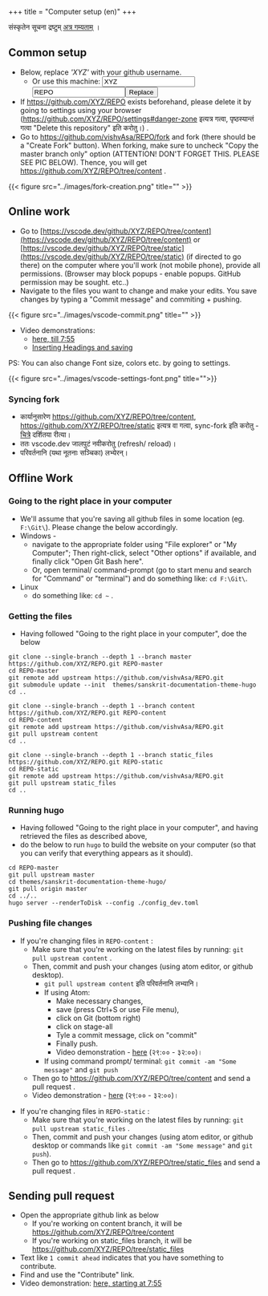 +++
title = "Computer setup (en)"
+++

संस्कृतेन सूचना द्रष्टुम् [अत्र गम्यताम्](../computer-setup_sa/) ।

## Common setup

- Below, replace _'XYZ'_ with your github username.
  - Or use this machine: <input id="input_githubUserId" value="XYZ"></input><input id="input_repo" value="REPO"></input><button id="transformId" onclick="handleTransformIdBtnClick();">Replace</button>
- If https://github.com/XYZ/REPO exists beforehand, please delete it by going to settings using your browser (https://github.com/XYZ/REPO/settings#danger-zone इत्यत्र गत्वा, पृष्ठस्यान्तं गत्वा "Delete this repository" इति करोतु।) .
- Go to https://github.com/vishvAsa/REPO/fork and fork (there should be a "Create Fork" button). When forking, make sure to uncheck "Copy the master branch only" option (ATTENTION! DON'T FORGET THIS. PLEASE SEE PIC BELOW). Thence, you will get https://github.com/XYZ/REPO/tree/content .

{{< figure src="../images/fork-creation.png" title="" >}}

## Online work

- Go to [https://vscode.dev/github/XYZ/REPO/tree/content](https://vscode.dev/github/XYZ/REPO/tree/content) or [https://vscode.dev/github/XYZ/REPO/tree/static](https://vscode.dev/github/XYZ/REPO/tree/static) (if directed to go there) on the computer where you'll work (not mobile phone), provide all permissions. (Browser may block popups - enable popups. GitHub permission may be sought. etc..)
- Navigate to the files you want to change and make your edits. You save changes by typing a "Commit message" and commiting + pushing.

{{< figure src="../images/vscode-commit.png" title="" >}}
- Video demonstrations: 
  - [here, till 7:55](https://youtu.be/yKLyfqL0A4M?t=462)
  - [Inserting Headings and saving](https://www.youtube.com/watch?v=BlOavkB2ooU)

PS: You can also change Font size, colors etc. by going to settings. 

{{< figure src="../images/vscode-settings-font.png" title="">}}

### Syncing fork
- कार्यानुसारेण https://github.com/XYZ/REPO/tree/content, https://github.com/XYZ/REPO/tree/static इत्यत्र वा गत्वा, sync-fork इति करोतु - [चित्रे]((https://youtu.be/yKLyfqL0A4M?t=462)) दर्शितया रीत्या।
- ततः vscode.dev जालपुटं नवीकरोतु (refresh/ reload)।
- परिवर्तनानि (यथा नूतनाः सञ्चिका) लभ्येरन्।

## Offline Work
### Going to the right place in your computer

- We'll assume that you're saving all github files in some location (eg. `F:\Git\`). Please change the below accordingly.
- Windows -
  - navigate to the appropriate folder using "File explorer" or "My Computer"; Then right-click, select "Other options" if available, and finally click "Open Git Bash here".
  - Or, open terminal/ command-prompt (go to start menu and search for "Command" or "terminal") and do something like: `cd F:\Git\`.
- Linux
  - do something like: `cd ~` .


### Getting the files

- Having followed "Going to the right place in your computer", doe the below

```
git clone --single-branch --depth 1 --branch master https://github.com/XYZ/REPO.git REPO-master
cd REPO-master
git remote add upstream https://github.com/vishvAsa/REPO.git
git submodule update --init  themes/sanskrit-documentation-theme-hugo
cd ..

git clone --single-branch --depth 1 --branch content https://github.com/XYZ/REPO.git REPO-content
cd REPO-content
git remote add upstream https://github.com/vishvAsa/REPO.git
git pull upstream content
cd ..
```
<div class="staticFilesInstruction">

```
git clone --single-branch --depth 1 --branch static_files https://github.com/XYZ/REPO.git REPO-static
cd REPO-static
git remote add upstream https://github.com/vishvAsa/REPO.git
git pull upstream static_files
cd ..
```
</div>

### Running hugo

- Having followed "Going to the right place in your computer", and having retrieved the files as described above,
- do the below to run `hugo` to build the website on your computer (so that you can verify that everything appears as it
  should).

```
cd REPO-master
git pull upstream master
cd themes/sanskrit-documentation-theme-hugo/
git pull origin master
cd ../.. 
hugo server --renderToDisk --config ./config_dev.toml
```

### Pushing file changes

- If you're changing files in `REPO-content` :
  - Make sure that you're working on the latest files by running: `git pull upstream content` .
  - Then, commit and push your changes (using atom editor, or github desktop).
    - `git pull upstream content` इति परिवर्तनानि लभ्यानि।
    - If using Atom: 
      - Make necessary changes, 
      - save (press Ctrl+S or use File menu), 
      - click on Git (bottom right)
      - click on stage-all
      - Tyle a commit message, click on "commit"
      - Finally push.
      - Video demonstration - [here](https://youtu.be/xXpaUCvqpE4?list=PL63uIhJxWbgg3yJqzeh8kCxMo55YUX50F&t=1669) (२९:०० - ३२:००)।
    - If using command prompt/ terminal: `git commit -am "Some message"` and `git push`
  - Then go to https://github.com/XYZ/REPO/tree/content and send a pull request .
  - Video demonstration - [here](https://youtu.be/xXpaUCvqpE4?list=PL63uIhJxWbgg3yJqzeh8kCxMo55YUX50F&t=1669) (२९:०० - ३२:००)। 

<div class="staticFilesInstruction">

- If you're changing files in `REPO-static` :
  - Make sure that you're working on the latest files by running: `git pull upstream static_files` .
  - Then, commit and push your changes (using atom editor, or github desktop or commands
    like `git commit -am "Some message"` and `git push`).
  - Then go to https://github.com/XYZ/REPO/tree/static_files and send a pull request .
</div>

## Sending pull request
- Open the appropriate github link as below
  - If you're working on content branch, it will be https://github.com/XYZ/REPO/tree/content
  - If you're working on static_files branch, it will be https://github.com/XYZ/REPO/tree/static_files
- Text like `1 commit ahead` indicates that you have something to contribute. 
- Find and use the "Contribute" link.
- Video demonstration: [here, starting at 7:55](https://youtu.be/yKLyfqL0A4M?t=462)

<script src="../contribution-page-customizer.js"></script>